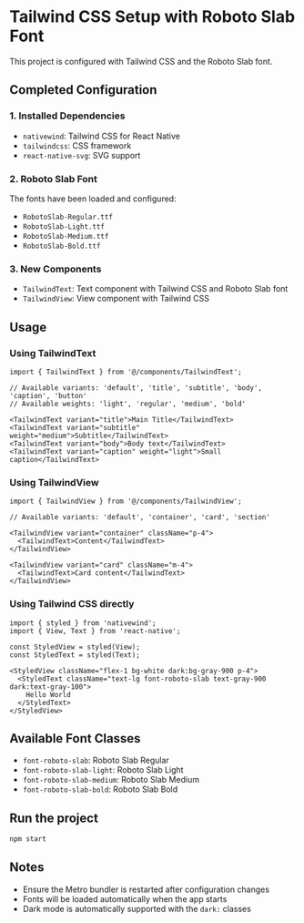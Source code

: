 # Tailwind CSS Setup with Roboto Slab Font

This project is configured with Tailwind CSS and the Roboto Slab font.

## Completed Configuration

### 1. Installed Dependencies
- `nativewind`: Tailwind CSS for React Native
- `tailwindcss`: CSS framework
- `react-native-svg`: SVG support

### 2. Roboto Slab Font
The fonts have been loaded and configured:
- `RobotoSlab-Regular.ttf`
- `RobotoSlab-Light.ttf`
- `RobotoSlab-Medium.ttf`
- `RobotoSlab-Bold.ttf`

### 3. New Components
- `TailwindText`: Text component with Tailwind CSS and Roboto Slab font
- `TailwindView`: View component with Tailwind CSS

## Usage

### Using TailwindText
```tsx
import { TailwindText } from '@/components/TailwindText';

// Available variants: 'default', 'title', 'subtitle', 'body', 'caption', 'button'
// Available weights: 'light', 'regular', 'medium', 'bold'

<TailwindText variant="title">Main Title</TailwindText>
<TailwindText variant="subtitle" weight="medium">Subtitle</TailwindText>
<TailwindText variant="body">Body text</TailwindText>
<TailwindText variant="caption" weight="light">Small caption</TailwindText>
```

### Using TailwindView
```tsx
import { TailwindView } from '@/components/TailwindView';

// Available variants: 'default', 'container', 'card', 'section'

<TailwindView variant="container" className="p-4">
  <TailwindText>Content</TailwindText>
</TailwindView>

<TailwindView variant="card" className="m-4">
  <TailwindText>Card content</TailwindText>
</TailwindView>
```

### Using Tailwind CSS directly
```tsx
import { styled } from 'nativewind';
import { View, Text } from 'react-native';

const StyledView = styled(View);
const StyledText = styled(Text);

<StyledView className="flex-1 bg-white dark:bg-gray-900 p-4">
  <StyledText className="text-lg font-roboto-slab text-gray-900 dark:text-gray-100">
    Hello World
  </StyledText>
</StyledView>
```

## Available Font Classes
- `font-roboto-slab`: Roboto Slab Regular
- `font-roboto-slab-light`: Roboto Slab Light
- `font-roboto-slab-medium`: Roboto Slab Medium
- `font-roboto-slab-bold`: Roboto Slab Bold

## Run the project
```bash
npm start
```

## Notes
- Ensure the Metro bundler is restarted after configuration changes
- Fonts will be loaded automatically when the app starts
- Dark mode is automatically supported with the `dark:` classes
